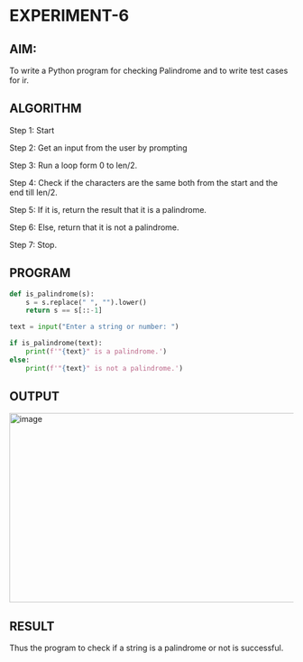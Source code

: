 # EXPERIMENT-6
## AIM:
To write a Python program for checking Palindrome and to write test cases for ir. 

## ALGORITHM

Step 1: Start

Step 2: Get an input from the user by prompting

Step 3: Run a loop form 0 to len/2.

Step 4: Check if the characters are the same both from the start and the end till len/2.

Step 5: If it is, return the result that it is a palindrome.

Step 6: Else, return that it is not a palindrome.

Step 7: Stop. 

## PROGRAM
```python
def is_palindrome(s):
    s = s.replace(" ", "").lower()
    return s == s[::-1]

text = input("Enter a string or number: ")

if is_palindrome(text):
    print(f'"{text}" is a palindrome.')
else:
    print(f'"{text}" is not a palindrome.')

```

## OUTPUT
<img width="1456" height="336" alt="image" src="https://github.com/user-attachments/assets/20a22e29-85a4-4e9d-be7d-78b34d5ba86e" />


## RESULT
Thus the program to check if a string is a palindrome or not is successful.
